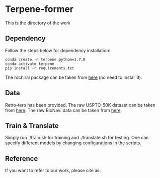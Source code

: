 # Terpene-former

This is the directory of the work 

## Dependency

Follow the steps below for dependency installation:
```
conda create -n terpene python=3.7.0
conda activate terpene
pip install -r requirements.txt
```
The rdchiral package can be taken from [here](https://github.com/connorcoley/rdchiral) (no need to install it).

## Data
Retro-tero has been provided.
The raw USPTO-50K dataset can be taken from [here](https://github.com/Hanjun-Dai/GLN).
The raw BioNavi data can be taken from [here](https://github.com/prokia/BioNavi-NP).

## Train & Translate
Simply run ./train.sh for training and ./translate.sh for testing. One can specify different models by changing configurations in the scripts. 

## Reference
If you want to refer to our work, please cite as:
```

```
